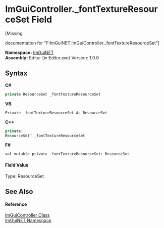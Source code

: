 # ImGuiController._fontTextureResourceSet Field
 

\[Missing <summary> documentation for "F:ImGuiNET.ImGuiController._fontTextureResourceSet"\]

**Namespace:**&nbsp;<a href="7ecbdf68-1567-8265-0ab1-032412bfb743">ImGuiNET</a><br />**Assembly:**&nbsp;Editor (in Editor.exe) Version: 1.0.0

## Syntax

**C#**<br />
``` C#
private ResourceSet _fontTextureResourceSet
```

**VB**<br />
``` VB
Private _fontTextureResourceSet As ResourceSet
```

**C++**<br />
``` C++
private:
ResourceSet^ _fontTextureResourceSet
```

**F#**<br />
``` F#
val mutable private _fontTextureResourceSet: ResourceSet
```


#### Field Value
Type: ResourceSet

## See Also


#### Reference
<a href="dc8569e8-a101-000f-d0db-652eaa2a83fb">ImGuiController Class</a><br /><a href="7ecbdf68-1567-8265-0ab1-032412bfb743">ImGuiNET Namespace</a><br />